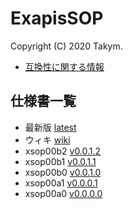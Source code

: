 # ExapisSOP
Copyright (C) 2020 Takym.

- [互換性に関する情報](./compatibility.md)

## 仕様書一覧
- 最新版 [latest](./latest/index.html)
- ウィキ [wiki](./wiki/Home.html)
- xsop00b2 [v0.0.1.2](./v0.0.1.2/index.html)
- xsop00b1 [v0.0.1.1](./v0.0.1.1/index.html)
- xsop00b0 [v0.0.1.0](./v0.0.1.0/index.html)
- xsop00a1 [v0.0.0.1](./v0.0.0.1/index.html)
- xsop00a0 [v0.0.0.0](./v0.0.0.0/index.html)
